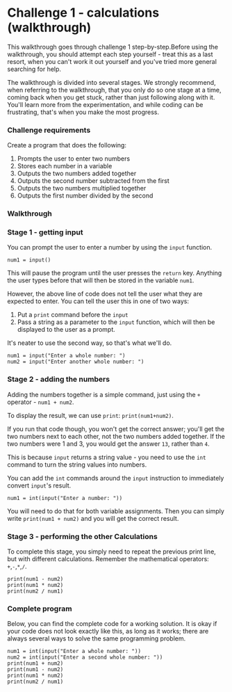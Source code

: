 # Challenge 1 - calculations (walkthrough)

This walkthrough goes through challenge 1 step-by-step.Before using the walkthrough, you should attempt each step yourself - treat this as a last resort, when you can't work it out yourself and you've tried more general searching for help.

The walkthrough is divided into several stages. We strongly recommend, when referring to the walkthrough, that you only do so one stage at a time, coming back when you get stuck, rather than just following along with it. You'll learn more from the experimentation, and while coding can be frustrating, that's when you make the most progress.

### Challenge requirements

Create a program that does the following:

1. Prompts the user to enter two numbers
2. Stores each number in a variable
3. Outputs the two numbers added together
4. Outputs the second number subtracted from the first
5. Outputs the two numbers multiplied together
6. Outputs the first number divided by the second

### Walkthrough

### Stage 1 - getting input

You can prompt the user to enter a number by using the `input` function.

```
num1 = input()
```

This will pause the program until the user presses the `return` key. Anything the user types before that will then be stored in the variable `num1`.

However, the above line of code does not tell the user what they are expected to enter. You can tell the user this in one of two ways:

1. Put a `print` command before the `input`
2. Pass a string as a parameter to the `input` function, which will then be displayed to the user as a prompt.

It's neater to use the second way, so that's what we'll do.

```
num1 = input("Enter a whole number: ")
num2 = input("Enter another whole number: ")
```

### Stage 2 - adding the numbers

Adding the numbers together is a simple command, just using the `+` operator - `num1 + num2`.

To display the result, we can use `print`: `print(num1+num2)`.

If you run that code though, you won't get the correct answer; you'll get the two numbers next to each other, not the two numbers added together. If the two numbers were 1 and 3, you would get the answer `13`, rather than `4`.

This is because `input` returns a string value - you need to use the `int` command to turn the string values into numbers.

You can add the `int` commands around the `input` instruction to immediately convert `input`'s result.

```
num1 = int(input("Enter a number: "))
```

You will need to do that for both variable assignments. Then you can simply write `print(num1 + num2)` and you will get the correct result.

### Stage 3 - performing the other Calculations

To complete this stage, you simply need to repeat the previous print line, but with different calculations. Remember the mathematical operators: `+`,`-`,`*`,`/`.

```
print(num1 - num2)
print(num1 * num2)
print(num2 / num1)
```

### Complete program

Below, you can find the complete code for a working solution. It is okay if your code does not look exactly like this, as long as it works; there are always several ways to solve the same programming problem.

```
num1 = int(input("Enter a whole number: "))
num2 = int(input("Enter a second whole number: "))
print(num1 + num2)
print(num1 - num2)
print(num1 * num2)
print(num2 / num1)
```
